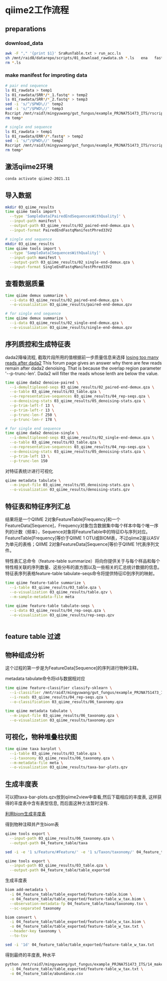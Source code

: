 # qiime2工作流程

## preparations
### download_data
```bash
awk -F "," '{print $1}' SraRunTable.txt > run_acc.ls
sh /mnt/raid8/datarepo/scripts/01_download_rawdata.sh *.ls   ena   fastq
rm *.ls

```

### make manifest for improting data
```bash
# pair end sequence
ls 01_rawdata > temp1
ls 01_rawdata/SRR*/*_1.fastq* > temp2
ls 01_rawdata/SRR*/*_2.fastq* > temp3
sed -i 's/^/$PWD\//' temp2
sed -i 's/^/$PWD\//' temp3
Rscript /mnt/raid7/mingyuwang/gut_fungus/example_PRJNA751473_ITS/rscript1
rm temp* 

```

```bash
# single end sequence
ls 01_rawdata > temp1
ls 01_rawdata/ERR*/*.fastq* > temp2
sed -i 's/^/$PWD\//' temp2
Rscript /mnt/raid7/mingyuwang/gut_fungus/example_PRJNA751473_ITS/rscript2_singleend
rm temp*

```


## 激活qiime2环境
```bash
conda activate qiime2-2021.11

```

## 导入数据
```bash
mkdir 03_qiime_results
time qiime tools import \
  --type 'SampleData[PairedEndSequencesWithQuality]' \
  --input-path manifest \
  --output-path 03_qiime_results/02_paired-end-demux.qza \
  --input-format PairedEndFastqManifestPhred33V2

```

```bash
# single end sequence
mkdir 03_qiime_results
time qiime tools import \
  --type 'SampleData[SequencesWithQuality]' \
  --input-path manifest \
  --output-path 03_qiime_results/02_single-end-demux.qza \
  --input-format SingleEndFastqManifestPhred33V2

```

## 查看数据质量

```bash
time qiime demux summarize \
  --i-data 03_qiime_results/02_paired-end-demux.qza \
  --o-visualization 03_qiime_results/paired-end-demux.qzv

```

```bash
# for single end sequence
time qiime demux summarize \
  --i-data 03_qiime_results/02_single-end-demux.qza \
  --o-visualization 03_qiime_results/single-end-demux.qzv

```
## 序列质控和生成特征表
dada2降噪流程, 截取片段所用的值根据前一步质量信息来选择
[losing too many reads after dada2](https://forum.qiime2.org/t/loosing-60-of-my-reads-although-good-quality-scores/22459) This forum page gives an answer why there are few reads remain after dada2 denoising. That is because the overlap region parameter '--p-trunc-len'. Dada2 will filter the reads whose lenth are below the value.

```bash
time qiime dada2 denoise-paired \
  --i-demultiplexed-seqs 03_qiime_results/02_paired-end-demux.qza \
  --o-table 03_qiime_results/03_table.qza \
  --o-representative-sequences 03_qiime_results/04_rep-seqs.qza \
  --o-denoising-stats 03_qiime_results/05_denoising-stats.qza \
  --p-trim-left-f 13 \
  --p-trim-left-r 13 \
  --p-trunc-len-f 250 \
  --p-trunc-len-r 178 \
```

```bash
# for single end sequence
time qiime dada2 denoise-single \
  --i-demultiplexed-seqs 03_qiime_results/02_single-end-demux.qza \
  --o-table 03_qiime_results/03_table.qza \
  --o-representative-sequences 03_qiime_results/04_rep-seqs.qza \
  --o-denoising-stats 03_qiime_results/05_denoising-stats.qza \
  --p-trim-left 13 \
  --p-trunc-len 150
```

对特征表统计进行可视化
```bash
qiime metadata tabulate \
  --m-input-file 03_qiime_results/05_denoising-stats.qza \
  --o-visualization 03_qiime_results/denoising-stats.qzv

```


## 特征表和特征序列汇总
结果将是一个QIIME 2对象FeatureTable[Frequency]和一个FeatureData[Sequence]，Frequency对象包含数据集中每个样本中每个唯一序列的计数（频率），Sequence对象将FeatureTable中的特征ID与序列对应。FeatureTable[Frequency]等价于QIIME 1 OTU或BIOM表，不过qiime2是以ASV为单元的表格；QIIME 2对象FeatureData[Sequence]等价于QIIME 1代表序列文件。

特性表汇总命令（feature-table summarize）将向你提供关于与每个样品和每个特性相关联的序列数量、这些分布的直方图以及一些相关的汇总统计数据的信息。特征表序列表格feature-table tabulate-seqs命令将提供特征ID到序列的映射。


```bash
time qiime feature-table summarize \
  --i-table 03_qiime_results/03_table.qza \
  --o-visualization 03_qiime_results/table.qzv \
  --m-sample-metadata-file meta
  
time qiime feature-table tabulate-seqs \
  --i-data 03_qiime_results/04_rep-seqs.qza \
  --o-visualization 03_qiime_results/rep-seqs.qzv
  
```
## feature table 过滤


## 物种组成分析
这个过程的第一步是为FeatureData[Sequence]的序列进行物种注释。

metadata tabulate命令将id与数据相对应

```bash
time qiime feature-classifier classify-sklearn \
  --i-classifier /mnt/raid7/mingyuwang/gut_fungus/example_PRJNA751473_ITS/02_classifier/01* \
  --i-reads 03_qiime_results/04_rep-seqs.qza \
  --o-classification 03_qiime_results/06_taxonomy.qza
  
time qiime metadata tabulate \
  --m-input-file 03_qiime_results/06_taxonomy.qza \
  --o-visualization 03_qiime_results/taxonomy.qzv

```

## 可视化，物种堆叠柱状图
```bash
time qiime taxa barplot \
  --i-table 03_qiime_results/03_table.qza \
  --i-taxonomy 03_qiime_results/06_taxonomy.qza \
  --m-metadata-file meta \
  --o-visualization 03_qiime_results/taxa-bar-plots.qzv

```

## 生成丰度表
可以把taxa-bar-plots.qzv放到qiime2view中查看,然后下载相应的丰度表, 这样获得的丰度表中含有表型信息, 而后面这种方法暂时没有.

[利用biom生成丰度表](https://github.com/iceQHdrop/16s_Taxonomic-analysis#%E5%88%A9%E7%94%A8biom%E5%AE%8C%E6%88%90%E4%B8%B0%E5%BA%A6%E8%A1%A8)

得到物种注释并产生biom表
```bash
qiime tools export \
  --input-path 03_qiime_results/06_taxonomy.qza \
  --output-path 04_feature_table/taxa 

sed -i -e '1 s/Feature/#Feature/' -e '1 s/Taxon/taxonomy/' 04_feature_table/taxa/taxonomy.tsv

qiime tools export \
  --input-path 03_qiime_results/03_table.qza \
  --output-path 04_feature_table/table_exported

```
生成丰度表
```bash
biom add-metadata \
  -i 04_feature_table/table_exported/feature-table.biom \
  -o 04_feature_table/table_exported/feature-table_w_tax.biom \
  --observation-metadata-fp 04_feature_table/taxa/taxonomy.tsv \
  --sc-separated taxonomy

biom convert \
  -i 04_feature_table/table_exported/feature-table_w_tax.biom \
  -o 04_feature_table/table_exported/feature-table_w_tax.txt \
  --header-key taxonomy \
  --to-tsv

sed -i '1d' 04_feature_table/table_exported/feature-table_w_tax.txt

```
得到最终的丰度表, 种水平
```bash
python /mnt/raid7/mingyuwang/gut_fungus/example_PRJNA751473_ITS/14_make_feature_table/adjust-abundance.py \
  -i 04_feature_table/table_exported/feature-table_w_tax.txt \
  -o 04_feature_table/abundance.csv

```